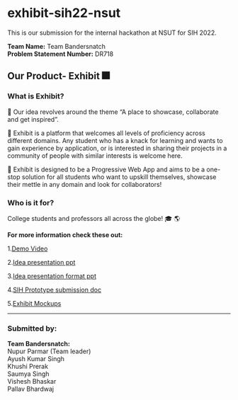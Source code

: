 # exhibit-sih22-nsut

This is our submission for the internal hackathon at NSUT for SIH 2022.

<b>Team Name:</b> Team Bandersnatch  
<b>Problem Statement Number:</b> DR718 

## Our Product- Exhibit  :fireworks:
### What is Exhibit?
:star2: Our idea revolves around the theme “A place to showcase, collaborate and get inspired”.  

:star2: Exhibit is a platform that welcomes all levels of proficiency across different domains. Any student who has a knack for learning and wants to gain experience by application, or is interested in sharing their projects in a community of people with similar interests is welcome here.

:star2: Exhibit is designed to be a Progressive Web App and aims to be a one-stop solution for all students who want to upskill themselves, showcase their mettle in any domain and look for collaborators!  

### Who is it for?
College students and professors all across the globe! :mortar_board: :earth_americas:

<b>For more information check these out:</b>

1.[Demo Video](https://drive.google.com/file/d/1LwqsGgJ5ZTjvhLbyxETpBij4Oy-WFK2x/view?usp=sharing)

2.[Idea presentation ppt](https://github.com/Pallavbh23/exhibit-sih22-nsut/blob/1a1730e1632f2a4943f22951acec97d4fbf0fc39/DR718%20-%20Bandersnatch%20.pdf)

3.[Idea presentation format ppt](https://github.com/Pallavbh23/exhibit-sih22-nsut/blob/1a1730e1632f2a4943f22951acec97d4fbf0fc39/Idea-Presentation-Format-SIH2022-College.pptx)

4.[SIH Prototype submission doc](https://github.com/Pallavbh23/exhibit-sih22-nsut/blob/1a1730e1632f2a4943f22951acec97d4fbf0fc39/SIH%20Prototype%20submission.pdf)

5.[Exhibit Mockups](https://github.com/Pallavbh23/exhibit-sih22-nsut/blob/1a1730e1632f2a4943f22951acec97d4fbf0fc39/DR718%20-%20Bandersnatch%20.pdf)


<hr>

### Submitted by:
<b>Team Bandersnatch:</b>  
Nupur Parmar (Team leader)  
Ayush Kumar Singh  
Khushi Prerak  
Saumya Singh  
Vishesh Bhaskar  
Pallav Bhardwaj  

